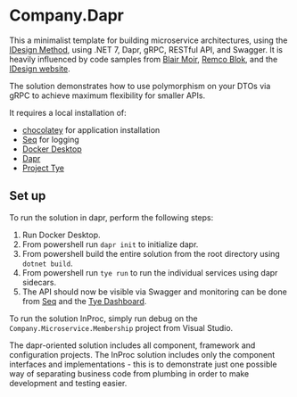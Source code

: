 # Company.Dapr

This a minimalist template for building microservice architectures, using the [IDesign Method](http://www.idesign.net/), using .NET 7, Dapr, gRPC, RESTful API, and Swagger. It is heavily influenced by code samples from [Blair Moir](https://github.com/BlairMoir), [Remco Blok](https://github.com/RemcoBlok), and the [IDesign website](http://www.idesign.net/Downloads).

The solution demonstrates how to use polymorphism on your DTOs via gRPC to achieve maximum flexibility for smaller APIs.

It requires a local installation of:

- [chocolatey](https://chocolatey.org/) for application installation
- [Seq](https://community.chocolatey.org/packages/seq) for logging
- [Docker Desktop](https://community.chocolatey.org/packages/docker-desktop)
- [Dapr](https://docs.dapr.io/getting-started/install-dapr-cli/)
- [Project Tye](https://github.com/dotnet/tye)

## Set up

To run the solution in dapr, perform the following steps:

1. Run Docker Desktop.
1. From powershell run `dapr init` to initialize dapr.
1. From powershell build the entire solution from the root directory using `dotnet build`.
1. From powershell run `tye run` to run the individual services using dapr sidecars.
1. The API should now be visible via Swagger and monitoring can be done from [Seq](http://localhost:5341/) and the [Tye Dashboard](http://localhost:8000/).

To run the solution InProc, simply run debug on the `Company.Microservice.Membership` project from Visual Studio.

The dapr-oriented solution includes all component, framework and configuration projects. The InProc solution includes only the component interfaces and implementations - this is to demonstrate just one possible way of separating business code from plumbing in order to make development and testing easier.
